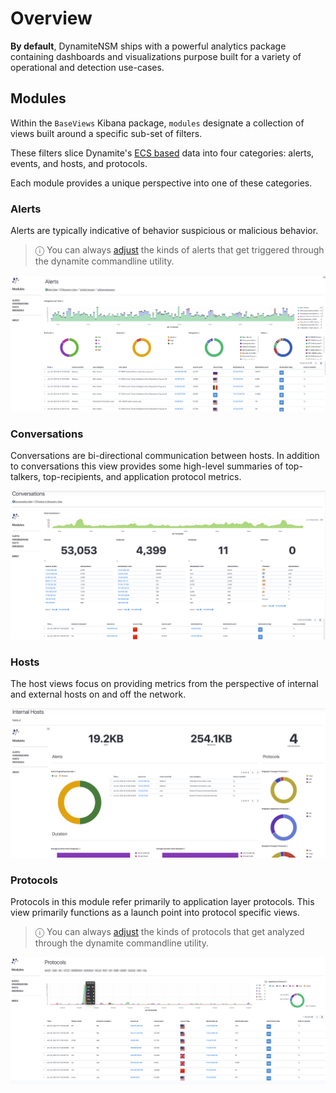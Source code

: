 # Overview

**By default**, DynamiteNSM ships with a powerful analytics package containing dashboards and visualizations purpose built for a variety 
of operational and detection use-cases. 


## Modules

Within the `BaseViews` Kibana package, `modules` designate a collection of views built around a specific sub-set of filters.

These filters slice Dynamite's [ECS based](/about/data_model/01_overview) data into four categories: alerts, events, and hosts, and protocols. 

Each module provides a unique perspective into one of these categories.

### Alerts

Alerts are typically indicative of behavior suspicious or malicious behavior. 

> ⓘ You can always [adjust](/configuration/agent/03_scripts_and_rules#suricata) the kinds of alerts that get triggered through the dynamite commandline utility.

<p align="center">
    <img src="/data/img/kibana_dashboard_alerts.png" />
</p>

### Conversations

Conversations are bi-directional communication between hosts. 
In addition to conversations this view provides some high-level summaries of top-talkers, top-recipients, and application
protocol metrics.

<p align="center">
    <img src="/data/img/kibana_dashboard_conversations.png" />
</p>

### Hosts

The host views focus on providing metrics from the perspective of internal and external hosts on and off the network.

<p align="center">
    <img src="/data/img/kibana_dashboard_hosts.png" />
</p>

### Protocols

Protocols in this module refer primarily to application layer protocols. 
This view primarily functions as a launch point into protocol specific views.

> ⓘ You can always [adjust](/configuration/agent/03_scripts_and_rules#zeek) the kinds of protocols that get analyzed through the dynamite commandline utility.


<p align="center">
    <img src="/data/img/kibana_dashboard_protocols.png" />
</p>

